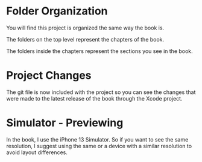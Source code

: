 #  Folder Organization

You will find this project is organized the same way the book is. 

The folders on the top level represent the chapters of the book.

The folders inside the chapters represent the sections you see in the book.

# Project Changes

The git file is now included with the project so you can see the changes that were made to the latest release of the book through the Xcode project.

# Simulator - Previewing
In the book, I use the iPhone 13 Simulator. So if you want to see the same resolution, I suggest using the same or a device with a similar resolution to avoid layout differences.
